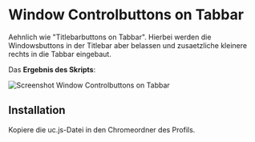 # Window Controlbuttons on Tabbar
Aehnlich wie "Titlebarbuttons on Tabbar". Hierbei werden die Windowsbuttons in der Titlebar aber belassen und zusaetzliche 
kleinere rechts in die Tabbar eingebaut.

Das **Ergebnis des Skripts**:

![Screenshot Window Controlbuttons on Tabbar](https://github.com/ardiman/userChrome.js/raw/master/windowcontrolbuttonsontabbar/scr_winbuttonsontab.png)

## Installation
Kopiere die uc.js-Datei in den Chromeordner des Profils.

